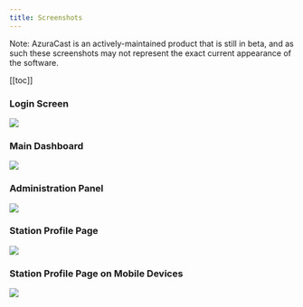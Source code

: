 ```yaml
---
title: Screenshots
---
```


Note: AzuraCast is an actively-maintained product that is still in beta, and as such these screenshots may not represent the exact current appearance of the software.

[[toc]]

### Login Screen

![](http://i.imgur.com/XExFCFP.png)

### Main Dashboard

![](http://i.imgur.com/Z0S9Ybl.png)

### Administration Panel

![](http://i.imgur.com/O3jKFUj.png)

### Station Profile Page

![](http://i.imgur.com/zfUCt8b.png)

### Station Profile Page on Mobile Devices

![](http://i.imgur.com/wcTaqS8.png)